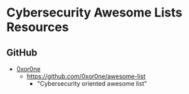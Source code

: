 
# Cybersecurity Awesome Lists Resources

## GitHub

- [0xor0ne](https://github.com/0xor0ne)
  + https://github.com/0xor0ne/awesome-list
    * "Cybersecurity oriented awesome list"

